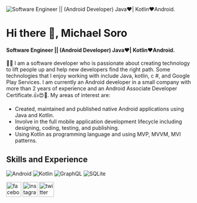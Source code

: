 
![Software Engineer || (Android Developer) Java❤| Kotlin❤Android.](https://user-images.githubusercontent.com/46753453/101975806-01f0e680-3c05-11eb-9846-73ab2618db30.png)

# Hi there 👋, Michael Soro
#### Software Engineer || (Android Developer) Java❤| Kotlin❤Android.

👨‍💻 I am a software developer who is passionate about creating technology to lift people up and help new developers find the right path. Some technologies that I enjoy working with include Java, kotlin, c #, and Google Play Services. I am currently an Android developer in a small company with more than 2 years of experience and an Android Associate Developer Certificate.👍😍📲.
My areas of interest are:

- Created, maintained and published native Android applications using Java and Kotlin.
- Involve in the full mobile application development lifecycle including designing, coding, testing, and publishing.
- Using Kotlin as programming language and using MVP, MVVM, MVI patterns.

## Skills and Experience
![Android](https://img.shields.io/badge/-Android-black?style=flat-square&logo=android)
![Kotlin](https://img.shields.io/badge/-Kotlin-black?style=flat-square&logo=kotlin)
![GraphQL](https://img.shields.io/badge/-GraphQL-E10098?style=flat-square&logo=graphql)
![SQLite](https://img.shields.io/badge/-SQLite-black?style=flat-square&logo=sqlite)

[<img src='https://cdn.jsdelivr.net/npm/simple-icons@3.0.1/icons/facebook.svg' alt='facebook' height='40'>](https://www.facebook.com/MaikolSoro)  [<img  src='https://cdn.jsdelivr.net/npm/simple-icons@3.0.1/icons/instagram.svg' alt='instagram' height='40'>](https://www.instagram.com/maikolsoro.z1998/)  [<img  src='https://cdn.jsdelivr.net/npm/simple-icons@3.0.1/icons/twitter.svg' alt='twitter' height='40'>](https://twitter.com/@maikol_soro)  
